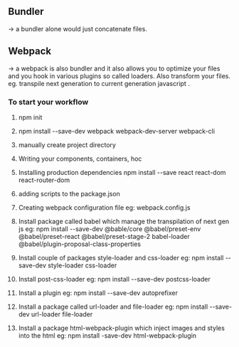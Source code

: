 ## Bundler ##
-> a bundler alone would just concatenate files.

## Webpack ##
->  a webpack is also bundler and it also allows you  to optimize your files and you hook in 
    various plugins so called loaders. Also transform your files. eg. transpile next generation
    to current generation javascript .


### To start your workflow ###
1) npm init
2) npm install --save-dev webpack webpack-dev-server webpack-cli
3) manually create project directory
4) Writing your components, containers, hoc
5) Installing production dependencies
   npm install --save react react-dom react-router-dom

6) adding scripts to the package.json
7) Creating webpack configuration file
   eg: webpack.config.js

8) Install package called babel which manage the transpilation of next gen js
   eg: npm install --save-dev @bable/core @babel/preset-env @babel/preset-react @babel/preset-stage-2 babel-loader @babel/plugin-proposal-class-properties

9) Install couple of packages style-loader and css-loader
   eg: npm install --save-dev style-loader css-loader

10) Install post-css-loader
   eg: npm install --save-dev postcss-loader
   
11) Install a plugin 
   eg: npm install --save-dev autoprefixer

12) Install a package called url-loader and file-loader
   eg: npm install --save-dev url-loader file-loader

13) Install a package html-webpack-plugin which inject images and styles into the html
   eg: npm install -save-dev html-webpack-plugin